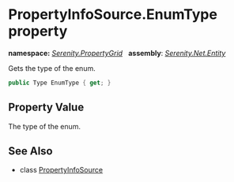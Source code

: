 # PropertyInfoSource.EnumType property
**namespace:** *[Serenity.PropertyGrid](../../README.md#serenity.propertygrid-namespace)*   **assembly**: *[Serenity.Net.Entity](../../README.md)*

Gets the type of the enum.

```csharp
public Type EnumType { get; }
```

## Property Value

The type of the enum.

## See Also

* class [PropertyInfoSource](../PropertyInfoSource.md)